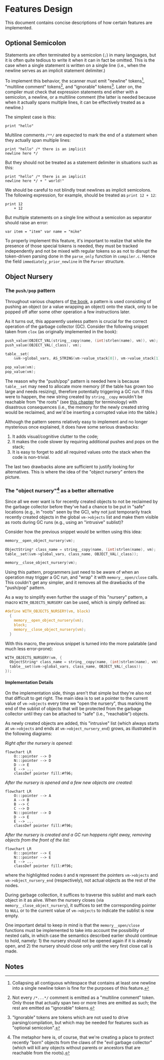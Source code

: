 # Features Design
This document contains concise descriptions of how certain features are implemented.

## Optional Semicolon
Statements are often terminated by a semicolon (`;`) in many languages, but it is often quite tedious to write it when it can in fact be omitted. This is the case when a single statement is written on a single line (i.e., when the newline serves as an implicit statement delimiter.) 

To implement this behavior, the scanner must emit "newline" tokens[^newline-token], "multiline comment" tokens[^multiline-token], and "ignorable" tokens[^ignorable-token]. Later on, the compiler must check that expression statements end either with a semicolon, a newline, or a multiline comment (the latter is needed because when it actually spans multiple lines, it can be effectively treated as a newline.)

The simplest case is this:
```
print "hello"
```

Multiline comments `/**/` are expected to mark the end of a statement when they actually span multiple lines:
```
print "hello" /* there is an implicit
newline here */
```

But they should not be treated as a statement delimiter in situations such as this:
```
print "hello" /* there is an implicit
newline here */ + " world!"
```

We should be careful to not blindly treat newlines as implicit semicolons. The following expression, for example, should be treated as `print 12 + 12`:
```
print 12
    + 12
```

But multiple statements on a single line without a semicolon as separator should raise an error:
```
var item = "item" var name = "mike"
```

To properly implement this feature, it's important to realize that while the presence of those special tokens is needed, they must be tracked independently and not be mixed with regular tokens so as not to disrupt the token-driven parsing done in the `parse_only` function in `compiler.c`. Hence the field `immediately_prior_newline` in the `Parser` structure.

## Object Nursery
### The `push/pop` pattern
Throughout various chapters of [the book](https://craftinginterpreters.com/), a pattern is used consisting of pushing an object (or a value wrapping an object) onto the stack, only to be popped off after some other operation a few instructions later.

As it turns out, this apparently useless pattern is crucial for the correct operation of the garbage collector (GC). Consider the following snippet taken from `clox` (as originally implemented in the book):

```c
push_value(OBJECT_VAL(string__copy(name, (int)strlen(name), vm)), vm);
push_value(OBJECT_VAL(_class), vm);

table__set(
    &vm->global_vars, AS_STRING(vm->value_stack[0]), vm->value_stack[1]);

pop_value(vm);
pop_value(vm);
```

The reason why the "push/pop" pattern is needed here is because `table__set` may need to allocate more memory (if the table has grown too large and needs resizing), therefore potentially triggering a GC run. If this were to happen, the new string created by `string__copy` wouldn't be reachable from "the roots" (see [this chapter](https://craftinginterpreters.com/garbage-collection.html) for terminology) with disastrous consequences (i.e., the memory for the newly created string would be reclaimed, and we'd be inserting a corrupted value into the table.) 

Although the pattern seems relatively easy to implement and no longer mysterious once explained, it does have some serious drawbacks:

1. It adds visual/cognitive clutter to the code;
2. It makes the code slower by requiring additional pushes and pops on the stack;
3. It is easy to forget to add all required values onto the stack when the code is non-trivial. 

The last two drawbacks alone are sufficient to justify looking for alternatives. This is where the idea of the "object nursery" enters the picture.

### The "object nursery"[^object-nursery] as a better alternative
Since all we ever want is for recently created objects to not be reclaimed by the garbage collector before they've had a chance to be put in "safe" locations (e.g., in "roots" seen by the GC), why not just temporarily track recently created objects in the global `vm->objects` list and make them visible as roots during GC runs (e.g., using an "intrusive" sublist)?

Consider how the previous snippet would be written using this idea:

```c
memory__open_object_nursery(vm);

ObjectString* class_name = string__copy(name, (int)strlen(name), vm);
table__set(&vm->global_vars, class_name, OBJECT_VAL(_class));

memory__close_object_nursery(vm);
```

Using this pattern, programmers just need to be aware of when an operation may trigger a GC run, and "wrap" it with `memory__open/close` calls. This couldn't get any simpler, and it removes all the drawbacks of the "push/pop" pattern.

As a way to simplify even further the usage of this "nursery" pattern, a macro `WITH_OBJECTS_NURSERY` can be used, which is simply defined as:

```c
#define WITH_OBJECTS_NURSERY(vm, block)                                        \
  {                                                                            \
    memory__open_object_nursery(vm);                                           \
    block;                                                                     \
    memory__close_object_nursery(vm);                                          \
  }

```

With this macro, the previous snippet is turned into the more palatable (and much less error-prone):

```c
WITH_OBJECTS_NURSERY(vm, {
  ObjectString* class_name = string__copy(name, (int)strlen(name), vm);
  table__set(&vm->global_vars, class_name, OBJECT_VAL(_class));
});
```


#### Implementation Details
On the implementation side, things aren't that simple but they're also not that difficult to get right. The main idea is to set a pointer to the current value of `vm->objects` every time we "open the nursery", thus marking the end of the sublist of objects that will be protected from the garbage collector until they can be attached to "safe" (i.e., "reachable") objects. 

As newly created objects are added, this "intrusive" list (which always starts at `vm->objects` and ends at `vm->object_nursery_end`) grows, as illustrated in the following diagrams:

*Right after the nursery is opened:*
```mermaid
flowchart LR
    O:::pointer --> D
    N:::pointer --> D
    D --> E
    E --> ...
    classDef pointer fill:#f96;
```

*After the nursery is opened and a few new objects are created:*
```mermaid
flowchart LR
    O:::pointer --> A
    A --> B
    B --> C
    C --> D
    N:::pointer --> D
    D --> E
    E --> ...
    classDef pointer fill:#f96;
```

*After the nursery is created and a GC run happens right away, removing objects from the front of the list:*
```mermaid
flowchart LR
    O:::pointer --> E
    N:::pointer --> E
    E --> ...
    classDef pointer fill:#f96;
```

where the highlighted nodes `O` and `N` represent the pointers `vm->objects` and `vm->object_nursery_end` (respectively), not actual objects as the rest of the nodes.

During garbage collection, it suffices to traverse this sublist and mark each object in it as alive. When the nursery closes (via `memory__close_object_nursery`), it suffices to set the corresponding pointer to `NULL` or to the current value of `vm->objects` to indicate the sublist is now empty.

One important detail to keep in mind is that the `memory__open/close` functions must be implemented to take into account the possibility of nested calls, in which case the semantics described earlier should continue to hold, namely: 1) the nursery should not be opened again if it is already open, and 2) the nursery should close only until the very first close call is made.

## Notes
[^newline-token]: Collapsing all contiguous whitespace that contains at least one newline into a single newline token is fine for the purposes of this feature.

[^multiline-token]: Not every `/*...*/` comment is emitted as a "multiline comment" token. Only those that actually span two or more lines are emitted as such; the rest are emitted as "ignorable" tokens.

[^ignorable-token]: "Ignorable" tokens are tokens which are not used to drive parsing/compilation, but which may be needed for features such as "optional semicolon". 

[^object-nursery]: The metaphor here is, of course, that we're creating a place to protect recently "born" objects from the claws of the "evil garbage collector" (which will kill any objects without parents or ancestors that are reachable from the roots).
